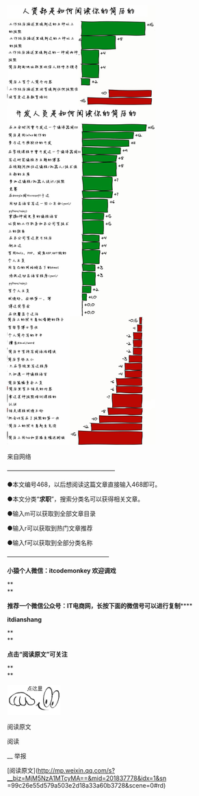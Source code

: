 ![](_resources/人力资源部和技术开发人员分别是如何看你的简历的image0.jpg)

  

来自网络  

  

——————————————————  

●本文编号468，以后想阅读这篇文章直接输入468即可。  

●本文分类“**求职**”，搜索分类名可以获得相关文章。

●输入m可以获取到全部文章目录

●输入r可以获取到热门文章推荐

●输入f可以获取到全部分类名称

—————————————————

**小猿个人微信：itcodemonkey 欢迎调戏**

**  
**

**推荐一个微信公众号：IT电商网，长按下面的微信号可以进行复制******

**itdianshang**

**  
**

**点击“阅读原文”可关注**

**  
**

![](_resources/人力资源部和技术开发人员分别是如何看你的简历的image1.)

阅读原文

阅读

__ 举报

[阅读原文](http://mp.weixin.qq.com/s?__biz=MjM5NzA1MTcyMA==&mid=201837778&idx=1&sn
=99c26e55d579a503e2d18a33a60b3728&scene=0#rd)

